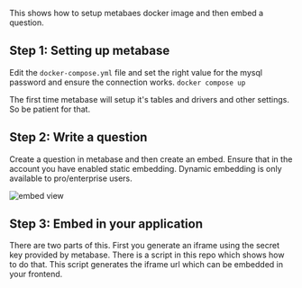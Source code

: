 This shows how to setup metabaes docker image and then embed a question. 

## Step 1: Setting up metabase

Edit the `docker-compose.yml` file and set the right value for the mysql password and ensure the connection works. 
`docker compose up`

The first time metabase will setup it's tables and drivers and other settings. So be patient for that. 

## Step 2: Write a question

Create a question in metabase and then create an embed. Ensure that in the account you have enabled static embedding. Dynamic embedding is only available to pro/enterprise users. 

![embed view](images/static-embed.jpeg)


## Step 3: Embed in your application

There are two parts of this. First you generate an iframe using the secret key provided by metabase. There is a script in this repo which shows how to do that. This script generates the iframe url which can be embedded in your frontend. 

